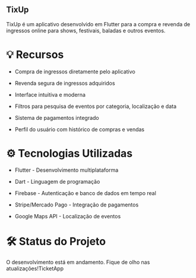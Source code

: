 ## TixUp
 
TixUp é um aplicativo desenvolvido em Flutter para a compra e revenda de ingressos online para shows, festivais, baladas e outros eventos.

# 💡 Recursos

- Compra de ingressos diretamente pelo aplicativo

- Revenda segura de ingressos adquiridos

- Interface intuitiva e moderna

- Filtros para pesquisa de eventos por categoria, localização e data

- Sistema de pagamentos integrado

- Perfil do usuário com histórico de compras e vendas

# ⚙️ Tecnologias Utilizadas

- Flutter - Desenvolvimento multiplataforma

- Dart - Linguagem de programação

- Firebase - Autenticação e banco de dados em tempo real

- Stripe/Mercado Pago - Integração de pagamentos

- Google Maps API - Localização de eventos

# 🛠️ Status do Projeto

O desenvolvimento está em andamento. Fique de olho nas atualizações!TicketApp

